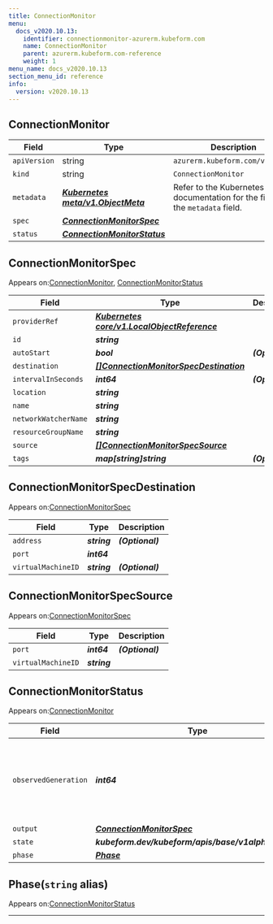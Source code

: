 ```yaml
---
title: ConnectionMonitor
menu:
  docs_v2020.10.13:
    identifier: connectionmonitor-azurerm.kubeform.com
    name: ConnectionMonitor
    parent: azurerm.kubeform.com-reference
    weight: 1
menu_name: docs_v2020.10.13
section_menu_id: reference
info:
  version: v2020.10.13
---
```


## ConnectionMonitor
| Field | Type | Description |
| ------ | ----- | ----------- |
| `apiVersion` | string | `azurerm.kubeform.com/v1alpha1` |
|    `kind` | string | `ConnectionMonitor` |
| `metadata` | ***[Kubernetes meta/v1.ObjectMeta](https://kubernetes.io/docs/reference/generated/kubernetes-api/v1.13/#objectmeta-v1-meta)***|Refer to the Kubernetes API documentation for the fields of the `metadata` field.|
| `spec` | ***[ConnectionMonitorSpec](#connectionmonitorspec)***||
| `status` | ***[ConnectionMonitorStatus](#connectionmonitorstatus)***||
## ConnectionMonitorSpec

Appears on:[ConnectionMonitor](#connectionmonitor), [ConnectionMonitorStatus](#connectionmonitorstatus)

| Field | Type | Description |
| ------ | ----- | ----------- |
| `providerRef` | ***[Kubernetes core/v1.LocalObjectReference](https://kubernetes.io/docs/reference/generated/kubernetes-api/v1.13/#localobjectreference-v1-core)***||
| `id` | ***string***||
| `autoStart` | ***bool***| ***(Optional)*** |
| `destination` | ***[[]ConnectionMonitorSpecDestination](#connectionmonitorspecdestination)***||
| `intervalInSeconds` | ***int64***| ***(Optional)*** |
| `location` | ***string***||
| `name` | ***string***||
| `networkWatcherName` | ***string***||
| `resourceGroupName` | ***string***||
| `source` | ***[[]ConnectionMonitorSpecSource](#connectionmonitorspecsource)***||
| `tags` | ***map[string]string***| ***(Optional)*** |
## ConnectionMonitorSpecDestination

Appears on:[ConnectionMonitorSpec](#connectionmonitorspec)

| Field | Type | Description |
| ------ | ----- | ----------- |
| `address` | ***string***| ***(Optional)*** |
| `port` | ***int64***||
| `virtualMachineID` | ***string***| ***(Optional)*** |
## ConnectionMonitorSpecSource

Appears on:[ConnectionMonitorSpec](#connectionmonitorspec)

| Field | Type | Description |
| ------ | ----- | ----------- |
| `port` | ***int64***| ***(Optional)*** |
| `virtualMachineID` | ***string***||
## ConnectionMonitorStatus

Appears on:[ConnectionMonitor](#connectionmonitor)

| Field | Type | Description |
| ------ | ----- | ----------- |
| `observedGeneration` | ***int64***| ***(Optional)*** Resource generation, which is updated on mutation by the API Server.|
| `output` | ***[ConnectionMonitorSpec](#connectionmonitorspec)***| ***(Optional)*** |
| `state` | ***kubeform.dev/kubeform/apis/base/v1alpha1.State***| ***(Optional)*** |
| `phase` | ***[Phase](#phase)***| ***(Optional)*** |
## Phase(`string` alias)

Appears on:[ConnectionMonitorStatus](#connectionmonitorstatus)

---
